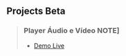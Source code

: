 
## **Projects Beta**

> ### Player Áudio e Vídeo NOTE]
> - [Demo Live](https://fcasfs-of.github.io/TECH-Free/)


